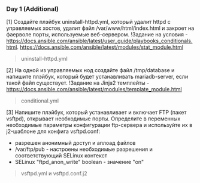 ### Day 1 (Additional)
[1] Создайте плэйбук uninstall-httpd.yml, который удалит httpd с управляемых хостов, удалит файл /var/www/html/index.html и закроет на фаерволе порты, используемые веб-сервером.
!Задание на условия - https://docs.ansible.com/ansible/latest/user_guide/playbooks_conditionals.html. https://docs.ansible.com/ansible/latest/modules/stat_module.html
> uninstall-httpd.yml

[2] На одной из управляемых нод создайте файл /tmp/database и напишите плэйбук, который будет устанавливать mariadb-server, если такой файл существует.
!Задание на Jinja2 темплейты - https://docs.ansible.com/ansible/latest/modules/template_module.html
> conditional.yml

[3] Напишите плэйбук, который устанавливает и включает FTP (пакет vsftpd), открывает необходимые порты. Определите в переменных необходимые параметры конфигурации ftp-сервера и используйте их в j2-шаблоне для конфига vsftpd.conf:
- разрешен анонимный доступ и аплоад файлов
- /var/ftp/pub - настроены необходимые разрешения и соответствующий SELinux контекст
- SELinux "ftpd_anon_write" boolean - значение "on"

> vsftpd.yml и vsftpd.conf.j2
